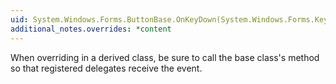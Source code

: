 ```yaml
---
uid: System.Windows.Forms.ButtonBase.OnKeyDown(System.Windows.Forms.KeyEventArgs)
additional_notes.overrides: *content
---
```


<p>When overriding <xref href="System.Windows.Forms.ButtonBase.OnKeyDown(System.Windows.Forms.KeyEventArgs)"></xref> in a derived class, be sure to call the base class's <xref href="System.Windows.Forms.ButtonBase.OnKeyDown(System.Windows.Forms.KeyEventArgs)"></xref> method so that registered delegates receive the event.</p>



